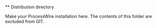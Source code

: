 ** Distribution directory

Make your ProcessWire installation here.
The contents of this folder are excluded from GIT.
